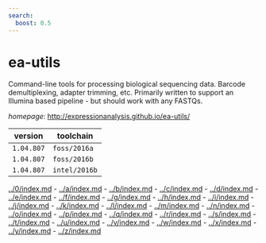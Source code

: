 ```yaml
---
search:
  boost: 0.5
---
```

# ea-utils

Command-line tools for processing biological sequencing data. Barcode demultiplexing, adapter trimming, etc.  Primarily written to support an Illumina based pipeline -  but should work with any FASTQs.

*homepage*: <http://expressionanalysis.github.io/ea-utils/>

version | toolchain
--------|----------
``1.04.807`` | ``foss/2016a``
``1.04.807`` | ``foss/2016b``
``1.04.807`` | ``intel/2016b``

[../0/index.md](0) - [../a/index.md](a) - [../b/index.md](b) - [../c/index.md](c) - [../d/index.md](d) - [../e/index.md](e) - [../f/index.md](f) - [../g/index.md](g) - [../h/index.md](h) - [../i/index.md](i) - [../j/index.md](j) - [../k/index.md](k) - [../l/index.md](l) - [../m/index.md](m) - [../n/index.md](n) - [../o/index.md](o) - [../p/index.md](p) - [../q/index.md](q) - [../r/index.md](r) - [../s/index.md](s) - [../t/index.md](t) - [../u/index.md](u) - [../v/index.md](v) - [../w/index.md](w) - [../x/index.md](x) - [../y/index.md](y) - [../z/index.md](z)


